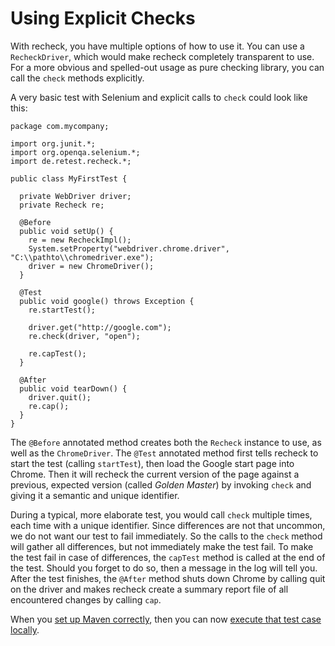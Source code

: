 # Using Explicit Checks

With recheck, you have multiple options of how to use it. You can use a `RecheckDriver`, which would make recheck completely transparent to use. For a more obvious and spelled-out usage as pure checking library, you can call the `check` methods explicitly.

A very basic test with Selenium and explicit calls to `check` could look like this:

```
package com.mycompany;

import org.junit.*;
import org.openqa.selenium.*;
import de.retest.recheck.*;

public class MyFirstTest {

  private WebDriver driver;
  private Recheck re;

  @Before
  public void setUp() {
    re = new RecheckImpl();
    System.setProperty("webdriver.chrome.driver", "C:\\pathto\\chromedriver.exe");
    driver = new ChromeDriver();
  }

  @Test
  public void google() throws Exception {
    re.startTest();

    driver.get("http://google.com");
    re.check(driver, "open");

    re.capTest();
  }

  @After
  public void tearDown() {
    driver.quit();
    re.cap();
  }
}
```

The `@Before` annotated method creates both the `Recheck` instance to use, as well as the `ChromeDriver`. The `@Test` annotated method first tells recheck to start the test (calling `startTest`), then load the Google start page into Chrome. Then it will recheck the current version of the page against a previous, expected version (called _Golden Master_) by invoking `check` and giving it a semantic and unique identifier.

During a typical, more elaborate test, you would call `check` multiple times, each time with a unique identifier. Since differences are not that uncommon, we do not want our test to fail immediately. So the calls to the `check` method will gather all differences, but not immediately make the test fail. To make the test fail in case of differences, the `capTest` method is called at the end of the test. Should you forget to do so, then a message in the log will tell you. After the test finishes, the `@After` method shuts down Chrome by calling quit on the driver and makes recheck create a summary report file of all encountered changes by calling `cap`.

When you [set up Maven correctly](../setup/maven.md), then you can now [execute that test case locally](mvn-execute-locally.md).
